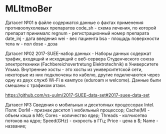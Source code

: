 # MLItmoBer

Датасет №01
в файле содержатся данные о фактах применения противоопухолевых препаратов
code_sh - схема лечения, по которой препарат принималс
regnum - регистрационный номер препарата
date_inj - дата введения
wei - вес пациента
bsa - площадь поверхности тела
w - пол
dose - доза

Датасет №02
2017-SUEE-набор данных - Наборы данных содержат трафик, входящий и исходящий с веб-сервера Студенческого союза электротехники (Fachbereichsvertretung Elektrotechnik) в Университете Ульма. 
Внутренние хосты - это хосты из университетской сети, некоторые из них подключены по кабелю, другие подключаются через одну из двух служб Wi-Fi в кампусе (eduroam и welcome). 
Данные были смешаны с трафиком атаки.

https://github.com/vs-uulm/2017-SUEE-data-set#2017-suee-data-set

Датаест №3
Сведения о мобильных и десктопных процессорах Intel.
Поля:
DorM - признак десктоп \ мобильный процессор;
Cache(M) - объем кэша в Мб;
Cores - количество ядер;
Threads - колчисетво потоков на ядро;
Speed(GHz) - скорость в ГГц;
Price - цена в $;
Name - название;
